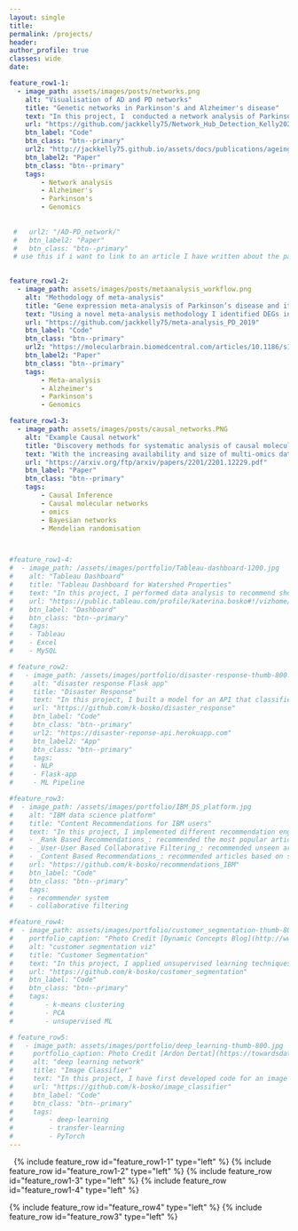 ```yaml
---
layout: single
title:
permalink: /projects/
header:
author_profile: true
classes: wide
date:

feature_row1-1:
  - image_path: assets/images/posts/networks.png
    alt: "Visualisation of AD and PD networks"
    title: "Genetic networks in Parkinson's and Alzheimer's disease"
    text: "In this project, I  conducted a network analysis of Parkinson's and Alzheimer's disease based on their gene expressions in blood. Modules, important hub genes and transcription factors that were not preserved between disease and healthy networks were identified. This work demonstrated that PD and AD share common disrupted genetics and identified novel pathways, hub genes and TFs that may be new areas for mechanistic study and important targets in both diseases. Read the paper [[here](http://jackkelly75.github.io/files/aging_preprint.pdf)]"
    url: "https://github.com/jackkelly75/Network_Hub_Detection_Kelly2020"
    btn_label: "Code"
    btn_class: "btn--primary"
    url2: "http://jackkelly75.github.io/assets/docs/publications/ageing_networks.pdf"
    btn_label2: "Paper"
    btn_class: "btn--primary"
    tags: 
        - Network analysis
        - Alzheimer's
        - Parkinson's
        - Genomics
        
       
 #   url2: "/AD-PD_network/"
 #   btn_label2: "Paper"
 #   btn_class: "btn--primary"
 # use this if i want to link to an article I have written about the paper
        

feature_row1-2:
  - image_path: assets/images/posts/metaanalysis_workflow.png
    alt: "Methodology of meta-analysis"
    title: "Gene expression meta-analysis of Parkinson’s disease and its relationship with Alzheimer’s disease"
    text: "Using a novel meta-analysis methodology I identified DEGs in PD brain transcriptomics data. 1046 DEGs were identified of which a majority (>70%) were downregulated. The perturbed pathways include mitochondrial dysfunction and oxidative stress, and YWHAZ and other genes coding 14–3-3 proteins are highlighted. AD and PD show a significant overlap in DEGs, of which >99% were differentially expressed in the same direction and identifies novel genes, pathways and upstream regulators which may be important targets for therapy in both diseases."
    url: "https://github.com/jackkelly75/meta-analysis_PD_2019"
    btn_label: "Code"
    btn_class: "btn--primary"
    url2: "https://molecularbrain.biomedcentral.com/articles/10.1186/s13041-019-0436-5"
    btn_label2: "Paper"
    btn_class: "btn--primary"
    tags: 
        - Meta-analysis
        - Alzheimer's
        - Parkinson's
        - Genomics

feature_row1-3:
  - image_path: assets/images/posts/causal_networks.PNG
    alt: "Example Causal network"
    title: "Discovery methods for systematic analysis of causal molecular networks in modern _omics_ datasets"
    text: "With the increasing availability and size of multi-omics datasets, investigating the casual relationships between molecular phenotypes has become an important aspect of exploring underlying biology and genetics. This paper aims to introduce and review the available methods for building large-scale causal molecular networks that have been developed in the past decade. Existing methods have their own strengths and limitations so there is no one best approach, and it is instead down to the discretion of the researcher. This review also aims to discuss some of the current limitations to biological interpretation of these networks, and important factors to consider for future studies on molecular networks."
    url: "https://arxiv.org/ftp/arxiv/papers/2201/2201.12229.pdf"
    btn_label: "Paper"
    btn_class: "btn--primary"
    tags: 
        - Causal Inference
        - Causal molecular networks
        - omics
        - Bayesian networks
        - Mendelian randomisation



#feature_row1-4:
#  - image_path: /assets/images/portfolio/Tableau-dashboard-1200.jpg
#    alt: "Tableau Dashboard"
#    title: "Tableau Dashboard for Watershed Properties"
#    text: "In this project, I performed data analysis to recommend short-term renting strategy for Watershed, a residential rental properties firm. To do this, I extracted relevant data from a real estate MySQL database, analyzed data in Excel to identify the best opportunities to increase revenue and maximize profits and created a Tableau dashboard to show the results of a sensitivity analysis."
#    url: "https://public.tableau.com/profile/katerina.bosko#!/vizhome/Bosko_dashboardforWatershedproperties/FinalDashboard"
#    btn_label: "Dashboard"
#    btn_class: "btn--primary"
#    tags: 
#    - Tableau
#    - Excel
#    - MySQL

# feature_row2:
#   - image_path: /assets/images/portfolio/disaster-response-thumb-800.jpg
#     alt: "disaster response Flask app"
#     title: "Disaster Response"
#     text: "In this project, I built a model for an API that classifies disaster messages. The datasets provided by Figure Eight contain real messages sent during disaster events and their respective categories. The task was to train the supervised ML classifier to automate categorization of the new messages so that different disaster relief agencies would receive only relevant ones. The model was then deployed as a Python Flask app to Heroku."
#     url: "https://github.com/k-bosko/disaster_response"
#     btn_label: "Code"
#     btn_class: "btn--primary"
#     url2: "https://disaster-reponse-api.herokuapp.com"
#     btn_label2: "App"
#     btn_class: "btn--primary"
#     tags: 
#     - NLP
#     - Flask-app
#     - ML Pipeline

#feature_row3:
#  - image_path: /assets/images/portfolio/IBM_DS_platform.jpg
#    alt: "IBM data science platform"
#    title: "Content Recommendations for IBM users"
#    text: "In this project, I implemented different recommendation engines for users of the IBM Watson Studio platform. <br>
#    - _Rank Based Recommendations_: recommended the most popular articles based on the highest user interactions <br>
#    - _User-User Based Collaborative Filtering_: recommended unseen articles that were viewed by most similar users <br>
#    - _Content Based Recommendations_: recommended articles based on similarity of content <br>"
#    url: "https://github.com/k-bosko/recommendations_IBM"
#    btn_label: "Code"
#    btn_class: "btn--primary"
#    tags: 
#    - recommender system
#    - collaborative filtering

#feature_row4:
#  - image_path: assets/images/portfolio/customer_segmentation-thumb-800-light.jpg
#    portfolio_caption: "Photo Credit [Dynamic Concepts Blog](http://www.dynamic-concepts.nl/en/segmentation/)"
#    alt: "customer segmentation viz"
#    title: "Customer Segmentation"
#    text: "In this project, I applied unsupervised learning techniques to identify segments of the population that form the core customer base for a mail-order sales company in Germany. I worked with real-life data provided by Bertelsmann partners AZ Direct and Arvato Finance Solution. Prior to applying the machine learning methods, I assessed and cleaned the data in order to convert the data into a usable form."
#    url: "https://github.com/k-bosko/customer_segmentation"
#    btn_label: "Code"
#    btn_class: "btn--primary"
#    tags: 
#        - k-means clustering
#        - PCA
#        - unsupervised ML

# feature_row5:
#   - image_path: assets/images/portfolio/deep_learning-thumb-800.jpg
#     portfolio_caption: Photo Credit [Ardon Dertat](https://towardsdatascience.com/applied-deep-learning-part-1-artificial-neural-networks-d7834f67a4f6)
#     alt: "deep learning network"
#     title: "Image Classifier"
#     text: "In this project, I have first developed code for an image classifier built with PyTorch in Jupyter Notebook, then converted it into a command line application. The application allows you to choose one of the pretrained architectures, specify different hyperparameters (learning rate, hidden layers, epochs) and use either GPU or CPU for training. I also implemented saving the checkpoints so that you can continue training if stopped. Image Classifier predicts 102 flower categories. "
#     url: "https://github.com/k-bosko/image_classifier"
#     btn_label: "Code"
#     btn_class: "btn--primary"
#     tags: 
#         - deep-learning
#         - transfer-learning
#         - PyTorch
---
```





&nbsp;
{% include feature_row id="feature_row1-1" type="left" %}
{% include feature_row id="feature_row1-2" type="left" %}
{% include feature_row id="feature_row1-3" type="left" %}
{% include feature_row id="feature_row1-4" type="left" %}
<!-- {% include feature_row id="feature_row2" type="left" %} -->
{% include feature_row id="feature_row4" type="left" %}
{% include feature_row id="feature_row3" type="left" %}
<!-- {% include feature_row id="feature_row5" type="left" %} -->

